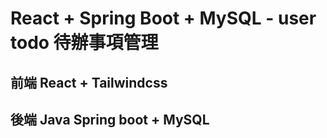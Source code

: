 # React + Spring Boot + MySQL - user todo 待辦事項管理

## 前端 React + Tailwindcss


## 後端 Java Spring boot + MySQL